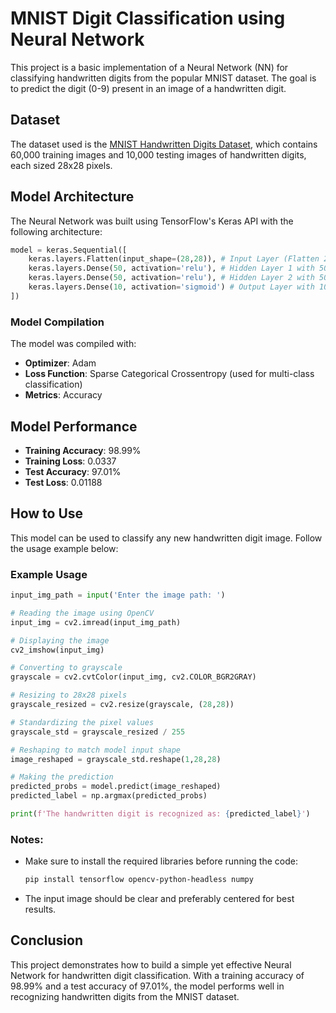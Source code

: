 
# MNIST Digit Classification using Neural Network

This project is a basic implementation of a Neural Network (NN) for classifying handwritten digits from the popular MNIST dataset. The goal is to predict the digit (0-9) present in an image of a handwritten digit.

## Dataset
The dataset used is the [MNIST Handwritten Digits Dataset](http://yann.lecun.com/exdb/mnist/), which contains 60,000 training images and 10,000 testing images of handwritten digits, each sized 28x28 pixels.

## Model Architecture
The Neural Network was built using TensorFlow's Keras API with the following architecture:

```python
model = keras.Sequential([
    keras.layers.Flatten(input_shape=(28,28)), # Input Layer (Flatten 28x28 images to a 1D vector)
    keras.layers.Dense(50, activation='relu'), # Hidden Layer 1 with 50 neurons
    keras.layers.Dense(50, activation='relu'), # Hidden Layer 2 with 50 neurons
    keras.layers.Dense(10, activation='sigmoid') # Output Layer with 10 neurons (for each digit 0-9)
])
```

### Model Compilation
The model was compiled with:
- **Optimizer**: Adam
- **Loss Function**: Sparse Categorical Crossentropy (used for multi-class classification)
- **Metrics**: Accuracy

## Model Performance

- **Training Accuracy**: 98.99%
- **Training Loss**: 0.0337
- **Test Accuracy**: 97.01%
- **Test Loss**: 0.01188

## How to Use

This model can be used to classify any new handwritten digit image. Follow the usage example below:

### Example Usage

```python
input_img_path = input('Enter the image path: ')

# Reading the image using OpenCV
input_img = cv2.imread(input_img_path)

# Displaying the image
cv2_imshow(input_img)

# Converting to grayscale
grayscale = cv2.cvtColor(input_img, cv2.COLOR_BGR2GRAY)

# Resizing to 28x28 pixels
grayscale_resized = cv2.resize(grayscale, (28,28))

# Standardizing the pixel values
grayscale_std = grayscale_resized / 255

# Reshaping to match model input shape
image_reshaped = grayscale_std.reshape(1,28,28)

# Making the prediction
predicted_probs = model.predict(image_reshaped)
predicted_label = np.argmax(predicted_probs)

print(f'The handwritten digit is recognized as: {predicted_label}')
```

### Notes:
- Make sure to install the required libraries before running the code:
  ```bash
  pip install tensorflow opencv-python-headless numpy
  ```
- The input image should be clear and preferably centered for best results.

## Conclusion
This project demonstrates how to build a simple yet effective Neural Network for handwritten digit classification. With a training accuracy of 98.99% and a test accuracy of 97.01%, the model performs well in recognizing handwritten digits from the MNIST dataset.
